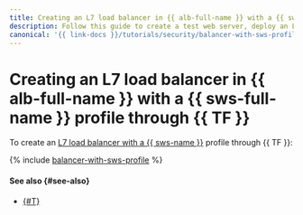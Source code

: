 ```yaml
---
title: Creating an L7 load balancer in {{ alb-full-name }} with a {{ sws-full-name }} profile from the management console
description: Follow this guide to create a test web server, deploy an L7 {{ alb-name }} for distributing traffic to the test web server, and protect this new infrastructure using a security profile in {{ sws-name }} through {{ TF }}.
canonical: '{{ link-docs }}/tutorials/security/balancer-with-sws-profile/terraform'
---
```


# Creating an L7 load balancer in {{ alb-full-name }} with a {{ sws-full-name }} profile through {{ TF }}

To create an [L7 load balancer with a {{ sws-name }}](index.md) profile through {{ TF }}:

{% include [balancer-with-sws-profile](../../../../_tutorials/security/balancer-with-sws-profile/terraform.md) %}


#### See also {#see-also}

* [{#T}](console.md)